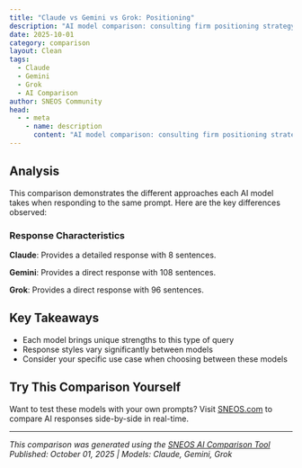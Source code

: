 ```yaml
---
title: "Claude vs Gemini vs Grok: Positioning"
description: "AI model comparison: consulting firm positioning strategy..."
date: 2025-10-01
category: comparison
layout: Clean
tags:
  - Claude
  - Gemini
  - Grok
  - AI Comparison
author: SNEOS Community
head:
  - - meta
    - name: description
      content: "AI model comparison: consulting firm positioning strategy..."
---
```


<ChatComparison
  title="Claude vs Gemini vs Grok: Positioning"
  prompt="consulting firm positioning strategy"
  :responses='{
    "Claude": "# Consulting Firm Positioning Strategy\n\n## Core Elements of Positioning\n\n### 1. **Value Proposition Definition**\n- **Unique Selling Proposition (USP)**: What makes your firm distinctly different\n- **Core competencies**: 3-5 key areas where you excel\n- **Client outcomes**: Specific results you consistently deliver\n- **Methodology**: Proprietary frameworks or approaches\n\n### 2. **Market Segmentation**\n**By Industry:**\n- Vertical specialization (healthcare, financial services, technology)\n- Cross-industry expertise with transferable solutions\n\n**By Company Size:**\n- Fortune 500 enterprises\n- Mid-market companies\n- Startups/scale-ups\n\n**By Function:**\n- Strategy consulting\n- Operations improvement\n- Technology transformation\n- HR/organizational development\n\n## Positioning Strategies\n\n### **Specialist vs. Generalist**\n- **Deep Specialist**: Expert in narrow domain (cybersecurity, M\u0026A)\n- **Focused Generalist**: Broad expertise within specific industry\n- **Platform Generalist**: Multiple service lines across industries\n\n### **Market Position Options**\n1. **Premium/Boutique**: High-end, exclusive, thought leadership\n2. **Value-Based**: ROI-focused, results-guaranteed, pragmatic\n3. **Innovation Leader**: Cutting-edge solutions, emerging technologies\n4. **Implementation Expert**: Execution-focused, hands-on delivery\n\n## Differentiation Tactics\n\n### **Capability-Based**\n- Proprietary methodologies\n- Technology platforms/tools\n- Industry certifications\n- Strategic partnerships\n\n### **Relationship-Based**\n- C-suite access and relationships\n- Alumni network placement\n- Long-term client partnerships\n- Board advisory positions\n\n### **Results-Based**\n- Quantifiable outcomes\n- Case studies and testimonials\n- Industry benchmarking\n- Performance guarantees\n\n## Implementation Framework\n\n### **Phase 1: Foundation (Months 1-3)**\n- Market research and competitive analysis\n- Internal capability assessment\n- Brand architecture development\n- Messaging framework creation\n\n### **Phase 2: Execution (Months 4-9)**\n- Website and collateral redesign\n- Content marketing strategy\n- Thought leadership development\n- Sales process alignment\n\n### **Phase 3: Amplification (Months 10-12)**\n- Speaking engagements and conferences\n- Strategic partnership development\n- Client success story promotion\n- Market expansion planning\n\n## Key Success Factors\n\n### **Authenticity**\n- Position must align with actual capabilities\n- Consistent delivery on brand promise\n- Cultural fit with positioning\n\n### **Clarity**\n- Simple, memorable positioning statement\n- Clear target audience definition\n- Consistent messaging across all touchpoints\n\n### **Credibility**\n- Proof points and evidence\n- Third-party validation\n- Track record of success\n\nWould you like me to dive deeper into any specific aspect of consulting firm positioning, such as competitive analysis methods or content marketing strategies for consultancies?",
    "Gemini": "Okay, let\u0027s break down positioning strategy for a consulting firm.  A strong positioning strategy is critical for attracting the right clients, differentiating yourself from the competition, and ultimately, driving growth.\n\n**What is Positioning?**\n\nPositioning is about creating a distinct and desirable place in the minds of your target clients. It\u0027s the answer to the question: \u0022What does your consulting firm do better than anyone else, and why should clients choose you?\u0022 It\u0027s not just about what you offer, but also about *how* you offer it and *who* you serve.\n\n**Key Elements of a Consulting Firm Positioning Strategy**\n\nHere\u0027s a structured approach to developing your positioning strategy:\n\n**1. Define Your Target Audience (Niche Focus):**\n\n*   **Who are your ideal clients?**  Get specific. Avoid broad terms like \u0022all businesses.\u0022 Think:\n    *   **Industry:** (e.g., Healthcare, Finance, Manufacturing, Retail, Technology)\n    *   **Company Size:** (e.g., Startups, SMEs, Fortune 500)\n    *   **Geography:** (e.g., Local, Regional, National, Global)\n    *   **Specific Roles/Departments:** (e.g., CFOs, Marketing Directors, HR Managers)\n    *   **Pain Points/Challenges:** (What are they struggling with?)\n    *   **Desired Outcomes:** (What do they want to achieve?)\n*   **Why this target?** Do you have expertise, experience, or a passion for this specific audience?\n*   **Examples:**\n    *   \u0022We help early-stage SaaS companies secure Series A funding.\u0022\n    *   \u0022We optimize supply chains for mid-sized manufacturing businesses in the Midwest.\u0022\n    *   \u0022We help healthcare organizations improve patient outcomes and reduce costs through data analytics.\u0022\n\n**2. Identify Your Competitors:**\n\n*   **Direct Competitors:** Firms offering similar services to the same target audience.\n*   **Indirect Competitors:** Firms offering alternative solutions to the same problem. (e.g., internal teams, software solutions).\n*   **Analyze Competitors:**\n    *   **Services Offered:** What do they do?\n    *   **Target Audience:** Who do they serve?\n    *   **Pricing:** What do they charge?\n    *   **Strengths:** What are they good at?\n    *   **Weaknesses:** Where do they fall short?\n    *   **Marketing and Messaging:** How do they present themselves?\n\n**3. Determine Your Point of Differentiation (Your Unique Value Proposition):**\n\n*   **What makes you different and better?**  This is the core of your positioning.  It could be based on:\n    *   **Specialized Expertise:** Deep knowledge in a specific area. (e.g., Lean Six Sigma, Cybersecurity, Digital Transformation)\n    *   **Unique Methodology:**  A proven process or framework.\n    *   **Industry-Specific Knowledge:** In-depth understanding of a particular industry\u0027s dynamics.\n    *   **Technology Focus:** Leveraging specific technologies. (e.g., AI, Blockchain)\n    *   **Specific Outcome/Result:**  Guaranteed results or a focus on a specific metric.\n    *   **Client Experience:**  A more collaborative, personalized, or efficient approach.\n    *   **Price:**  Offering a lower cost or higher value. (Be careful with price-based differentiation; it\u0027s often not sustainable).\n    *   **Relationship and Collaboration:**  Building long-term partnerships.\n*   **Focus on benefits, not just features.** Clients care about what you can *do* for them.\n*   **Validate your claims.**  Can you provide evidence to support your differentiation? (e.g., case studies, testimonials)\n*   **Examples:**\n    *   \u0022We are the only consulting firm that guarantees a 20% reduction in operational costs within 6 months.\u0022\n    *   \u0022We provide AI-powered solutions to help retailers personalize the customer experience.\u0022\n    *   \u0022We use a proprietary methodology to streamline the M\u0026A process for mid-sized companies.\u0022\n\n**4. Craft Your Positioning Statement:**\n\n*   A concise statement that summarizes your target audience, value proposition, and point of differentiation.\n*   **Format:**  \u0022For [Target Audience] who [Need/Want], [Your Firm] provides [Solution/Service] that [Benefit] because [Differentiation].\u0022\n*   **Examples:**\n    *   \u0022For early-stage SaaS companies who need to secure Series A funding, [Your Firm] provides strategic fundraising advisory that helps them build a compelling investor narrative because we have a proven track record of securing funding for SaaS companies.\u0022\n    *   \u0022For mid-sized manufacturing businesses in the Midwest who need to optimize their supply chains, [Your Firm] provides supply chain optimization consulting services that improve efficiency and reduce costs because we combine deep industry knowledge with a data-driven approach.\u0022\n    *  \u0022For healthcare organizations who need to improve patient outcomes and reduce costs, [Your Firm] provides data analytics consulting that delivers actionable insights to improve patient care because we are industry veterans that use advanced AI to create personalized solutions.\u0022\n\n**5. Develop Your Messaging and Brand Identity:**\n\n*   **Messaging:**  Consistent communication across all channels that reinforces your positioning.\n    *   Website copy\n    *   Marketing materials (brochures, presentations)\n    *   Social media content\n    *   Sales pitches\n*   **Brand Identity:**  Visual elements that reflect your positioning (logo, colors, font, website design).\n    *   A professional and consistent brand builds trust and credibility.\n\n**6. Implement Your Positioning Strategy:**\n\n*   **Website:** Your website is your primary marketing tool. It should clearly communicate your positioning.\n*   **Content Marketing:** Create valuable content (blog posts, articles, white papers, webinars) that showcases your expertise and addresses your target audience\u0027s needs.\n*   **Social Media:** Engage with your target audience on relevant platforms.\n*   **Networking:** Attend industry events and build relationships with potential clients.\n*   **Partnerships:** Collaborate with other organizations that serve your target audience.\n*   **Public Relations:**  Seek opportunities to get your firm featured in industry publications.\n*   **Sales Process:** Ensure your sales process reinforces your positioning.\n\n**7. Evaluate and Refine:**\n\n*   Positioning is not a one-time exercise. Regularly evaluate your positioning strategy to ensure it\u0027s still effective.\n*   **Key Metrics:**\n    *   Website traffic and lead generation\n    *   Client acquisition cost\n    *   Client satisfaction\n    *   Revenue growth\n*   **Adapt to changes in the market.**  The consulting landscape is constantly evolving.\n\n**Common Mistakes to Avoid:**\n\n*   **Trying to be everything to everyone:**  A broad focus dilutes your message and makes it harder to attract the right clients.\n*   **Focusing on features instead of benefits:**  Clients care about the *results* you can deliver.\n*   **Lack of differentiation:**  Failing to stand out from the competition.\n*   **Inconsistent messaging:**  Sending mixed signals to potential clients.\n*   **Ignoring the competition:**  Failing to understand what your competitors are doing.\n*   **Neglecting your brand identity:**  A weak brand identity can undermine your positioning.\n*   **Failing to adapt:**  Not updating your positioning as the market changes.\n\n**Example Scenario**\n\nLet\u0027s say you\u0027re starting a consulting firm focused on helping small to medium-sized e-commerce businesses.\n\n1.  **Target Audience:** Small to medium-sized e-commerce businesses (annual revenue $1M-$10M) struggling with customer retention and increasing customer lifetime value (CLTV).\n\n2.  **Competitors:** General business consultants, marketing agencies, e-commerce platform consultants.\n\n3.  **Differentiation:** You specialize in data-driven customer retention strategies specifically for e-commerce, using advanced analytics to personalize the customer experience and increase CLTV. You have a proven methodology developed from working with successful e-commerce brands.\n\n4.  **Positioning Statement:** \u0022For small to medium-sized e-commerce businesses who need to improve customer retention and increase customer lifetime value, [Your Firm] provides data-driven customer retention strategies that personalize the customer experience and maximize CLTV because we have a proven methodology developed from working with successful e-commerce brands.\u0022\n\n5.  **Messaging:** Website content, blog posts, and case studies focusing on the specific challenges of e-commerce customer retention and showcasing your results.\n\nBy following these steps, you can develop a strong positioning strategy that will help your consulting firm stand out from the crowd and attract the right clients.  Good luck! Let me know if you have any more specific questions.\n",
    "Grok": "Developing a strong positioning strategy for a consulting firm is essential to differentiate it from competitors, communicate value to potential clients, and establish a unique place in the market. Below is a step-by-step guide to crafting an effective positioning strategy for a consulting firm:\n\n---\n\n### 1. Understand Your Target Market\n   - **Identify Your Ideal Clients**: Determine which industries, company sizes, or geographic regions your firm serves best (e.g., small businesses, Fortune 500 companies, healthcare, technology).\n   - **Analyze Client Needs**: Research the specific challenges, pain points, and goals of your target audience (e.g., operational inefficiencies, digital transformation, regulatory compliance).\n   - **Segment Your Market**: Break down your target market into niches or segments to tailor your messaging (e.g., startups needing growth strategies vs. established firms seeking cost optimization).\n\n---\n\n### 2. Define Your Unique Value Proposition (UVP)\n   - **What Sets You Apart?**: Identify what makes your consulting firm different from competitors. This could be your expertise, methodology, pricing model, or client success stories.\n   - **Focus on Outcomes**: Highlight the tangible results you deliver (e.g., \u0022We help companies increase revenue by 20% through data-driven strategies\u0022).\n   - **Solve Specific Problems**: Position yourself as a specialist in solving particular issues (e.g., \u0022The go-to firm for cybersecurity compliance in financial services\u0022).\n\n   **Example UVP**: \u201CWe transform underperforming businesses into market leaders through proprietary analytics and customized growth plans.\u201D\n\n---\n\n### 3. Choose a Positioning Focus\n   Decide how you want to be perceived in the market. Common positioning strategies for consulting firms include:\n   - **Industry Specialization**: Focus on a specific sector (e.g., \u0022Healthcare consulting experts\u0022).\n   - **Service Specialization**: Offer a niche service or methodology (e.g., \u0022Lean Six Sigma for operational excellence\u0022).\n   - **Client Size**: Target a specific company size (e.g., \u0022Strategic advisors for mid-market businesses\u0022).\n   - **Thought Leadership**: Position yourself as innovators or pioneers in emerging trends (e.g., \u0022AI-driven consulting for the future of work\u0022).\n   - **Affordability or Premium**: Decide if you\u2019re a budget-friendly option or a premium, high-end firm.\n   - **Geographic Focus**: Emphasize your local or regional expertise (e.g., \u0022The trusted consulting partner for businesses in the Southeast\u0022).\n\n---\n\n### 4. Assess the Competitive Landscape\n   - **Competitor Analysis**: Study other consulting firms in your niche or region. Identify their strengths, weaknesses, and positioning (e.g., Big Four firms focus on global scale, while boutique firms emphasize personalized service).\n   - **Find a Gap**: Look for underserved needs or areas where competitors lack focus, and position your firm to fill that gap.\n   - **Differentiate**: Clearly articulate how your firm is different or better (e.g., faster delivery, deeper industry knowledge, or more accessible pricing).\n\n---\n\n### 5. Craft a Clear Positioning Statement\n   A positioning statement is a concise description of your target market, the value you provide, and how you\u2019re different. Use this internally to guide marketing and branding efforts.\n\n   **Template**: \u201CFor [target audience], we are the [category/niche] consulting firm that [unique benefit or solution] unlike [competitors or alternatives], because [reason why].\u201D\n\n   **Example**: \u201CFor mid-sized tech companies, we are the strategic consulting firm that drives innovation through tailored digital transformation plans, unlike generic firms, because of our 15 years of tech-specific expertise and proven ROI.\u201D\n\n---\n\n### 6. Align Your Brand Identity with Positioning\n   - **Messaging**: Ensure your website, brochures, pitches, and social media content reflect your positioning (e.g., use case studies to demonstrate expertise in a specific industry).\n   - **Visual Identity**: Develop a professional logo, color scheme, and design that convey your firm\u2019s personality (e.g., modern and innovative or traditional and trustworthy).\n   - **Tone of Voice**: Use a consistent tone in communication (e.g., authoritative for a thought leader, approachable for a client-focused firm).\n\n---\n\n### 7. Leverage Thought Leadership and Content\n   - **Establish Credibility**: Publish whitepapers, blogs, or research reports on topics relevant to your niche to position yourself as an expert.\n   - **Speak at Events**: Participate in industry conferences or webinars to gain visibility and reinforce your positioning.\n   - **Media Presence**: Contribute articles to industry publications or appear on podcasts to build authority.\n\n---\n\n### 8. Showcase Proof Points\n   - **Case Studies and Testimonials**: Highlight successful projects and client feedback to demonstrate your value and expertise.\n   - **Awards and Certifications**: Promote any industry recognition or professional credentials that reinforce your positioning.\n   - **Client Logos**: Display logos of well-known clients (with permission) to build trust and credibility.\n\n---\n\n### 9. Communicate and Reinforce Your Positioning\n   - **Website and Digital Presence**: Ensure your homepage clearly communicates who you serve and what you offer.\n   - **Marketing Campaigns**: Use targeted advertising (e.g., LinkedIn ads for B2B clients) to reach your ideal audience with tailored messaging.\n   - **Networking and Referrals**: Build relationships with industry influencers, past clients, and partners to spread your positioning through word-of-mouth.\n\n---\n\n### 10. Monitor and Adapt\n   - **Track Feedback**: Solicit client feedback and monitor market trends to ensure your positioning remains relevant.\n   - **Measure Success**: Use metrics like client acquisition rates, website traffic, and brand mentions to evaluate the effectiveness of your positioning.\n   - **Evolve as Needed**: Be prepared to pivot if market conditions, client needs, or competitive dynamics change.\n\n---\n\n### Example Positioning Strategies for Consulting Firms\n1. **Boutique Firm Example**:\n   - Positioning: \u201CThe personalized alternative to Big Four firms for mid-sized companies seeking affordable strategy solutions.\u201D\n   - Focus: High-touch service, cost-effective pricing, mid-market clients.\n\n2. **Industry-Specific Firm Example**:\n   - Positioning: \u201CThe leading consulting partner for renewable energy firms navigating regulatory and innovation challenges.\u201D\n   - Focus: Deep expertise in renewable energy, thought leadership in sustainability.\n\n3. **Technology-Driven Firm Example**:\n   - Positioning: \u201CWe empower businesses with AI and data analytics to outpace competitors.\u201D\n   - Focus: Cutting-edge tech solutions, measurable ROI.\n\n---\n\nBy following these steps, your consulting firm can carve out a distinct identity in a competitive market, attract the right clients, and build long-term trust and credibility. If you have a specific type of consulting firm in mind (e.g., management, IT, HR), I can tailor this framework further!"
  }'
  published-date="19:33"
/>

## Analysis

This comparison demonstrates the different approaches each AI model takes when responding to the same prompt. Here are the key differences observed:

### Response Characteristics

**Claude**: Provides a detailed response with 8 sentences. 

**Gemini**: Provides a direct response with 108 sentences. 

**Grok**: Provides a direct response with 96 sentences. 

## Key Takeaways

- Each model brings unique strengths to this type of query
- Response styles vary significantly between models
- Consider your specific use case when choosing between these models

## Try This Comparison Yourself

Want to test these models with your own prompts? Visit [SNEOS.com](https://sneos.com) to compare AI responses side-by-side in real-time.

---

*This comparison was generated using the [SNEOS AI Comparison Tool](https://sneos.com)*
*Published: October 01, 2025 | Models: Claude, Gemini, Grok*
